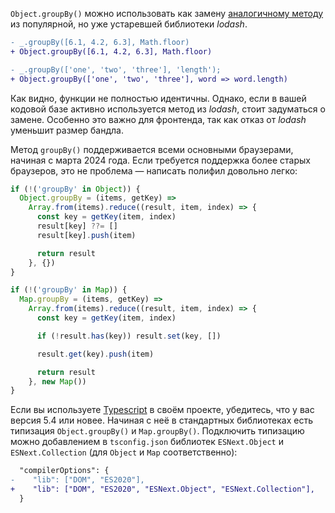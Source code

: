 `Object.groupBy()` можно использовать как замену [аналогичному методу](https://lodash.com/docs/4.17.15#groupBy) из популярной, но уже устаревшей библиотеки _lodash_.


```diff
- _.groupBy([6.1, 4.2, 6.3], Math.floor)
+ Object.groupBy([6.1, 4.2, 6.3], Math.floor)

- _.groupBy(['one', 'two', 'three'], 'length');
+ Object.groupBy(['one', 'two', 'three'], word => word.length)
```

Как видно, функции не полностью идентичны. Однако, если в вашей кодовой базе активно используется метод из _lodash_, стоит задуматься о замене. Особенно это важно для фронтенда, так как отказ от _lodash_ уменьшит размер бандла.

Метод `groupBy()` поддерживается всеми основными браузерами, начиная с марта 2024 года. Если требуется поддержка более старых браузеров, это не проблема — написать полифил довольно легко:

```js
if (!('groupBy' in Object)) {
  Object.groupBy = (items, getKey) =>
    Array.from(items).reduce((result, item, index) => {
      const key = getKey(item, index)
      result[key] ??= []
      result[key].push(item)

      return result
    }, {})
}

if (!('groupBy' in Map)) {
  Map.groupBy = (items, getKey) =>
    Array.from(items).reduce((result, item, index) => {
      const key = getKey(item, index)

      if (!result.has(key)) result.set(key, [])

      result.get(key).push(item)

      return result
    }, new Map())
}
```

Если вы используете [Typescript](/tools/static-types/) в своём проекте, убедитесь, что у вас версия 5.4 или новее. Начиная с неё в стандартных библиотеках есть типизация `Object.groupBy()` и `Map.groupBy()`. Подключить типизацию можно добавлением в `tsconfig.json` библиотек `ESNext.Object` и `ESNext.Collection` (для `Object` и `Map` соответственно):

```diff
  "compilerOptions": {
-    "lib": ["DOM", "ES2020"],
+    "lib": ["DOM", "ES2020", "ESNext.Object", "ESNext.Collection"],
  }
```
